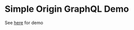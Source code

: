 # Simple Origin GraphQL Demo

See [here](https://ipfs.originprotocol.com/ipfs/QmYkiVzqmqxEmmMjCXLWFDJHhSGXCCHZ8FL3uwSHKKk4kr) for demo
